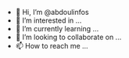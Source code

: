 - 👋 Hi, I’m @abdoulinfos
- 👀 I’m interested in ...
- 🌱 I’m currently learning ...
- 💞️ I’m looking to collaborate on ...
- 📫 How to reach me ...

<!---
abdoulinfos/abdoulinfos is a ✨ special ✨ repository because its `README.md` (this file) appears on your GitHub profile.
You can click the Preview link to take a look at your changes.
--->
